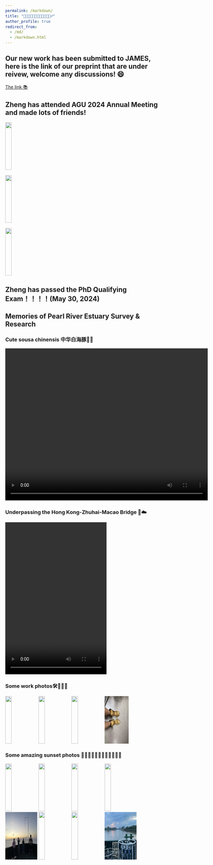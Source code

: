 ```yaml
---
permalink: /markdown/
title: "🐬🌊🐠🚢👨🏽‍🏭👨🏽‍💻🤵🏽‍♂️"
author_profile: true
redirect_from: 
  - /md/
  - /markdown.html
---
```


## Our new work has been submitted to JAMES, here is the link of our preprint that are under reivew, welcome any discussions! 😄

[The link 📚](https://d197for5662m48.cloudfront.net/documents/publicationstatus/245614/preprint_pdf/d8f2290c7d842ed7faee6655769e80de.pdf)

## Zheng has attended AGU 2024 Annual Meeting and made lots of friends!

<p float="left">
  <img src="/images/AGU_1.jpg" width="20%" height = "150" />
</p>

<p float="left">
  <img src="/images/AGU_4.jpg" width="20%" height = "150" />
</p>

<p float="left">
  <img src="/images/AGU_3.jpg" width="20%" height = "150" />
</p>


## Zheng has passed the PhD Qualifying Exam！！！！(May 30, 2024) 

## Memories of Pearl River Estuary Survey & Research

### Cute sousa chinensis 中华白海豚🐬😆

<video width="640" height="480" controls>
  <source src="/files/dolphin.mov" type="video/quicktime">
  Your browser does not support the video tag.
</video>

### Underpassing the Hong Kong-Zhuhai-Macao Bridge 🌉☁️

<video width="320" height="480" controls>
  <source src="/files/264_1696230551.mp4" type="video/quicktime">
  Your browser does not support the video tag.
</video>


### Some work photos🛠️👨🏽‍🔧

<p float="left">
  <img src="/images/2511696228699_.pic_hd.jpg" width="20%" height = "150" />
  <img src="/images/2561696229350_.pic_hd.jpg" width="20%"  height = "150" />
  <img src="/images/2531696228703_.pic_hd.jpg" width="20%"  height = "150" />
  <img src="/images/2541696228778_.pic.jpg" width="15%"  height = "150" />
</p>



### Some amazing sunset photos 🌅🫰👨🏻‍🎓👨🏽‍🎓👨🏿‍🎓🤘

<p float="left">
  <img src="/images/we.jpg" width="20%" height = "150" />
  <img src="/images/we2.jpg" width="20%"  height = "150" />
  <img src="/images/sunset.jpg" width="20%"  height = "150" />
  <img src="/images/oil.jpg" width="20%"  height = "150" />
  <img src="/images/they.jpg" width="20%"  height = "150" />
  <img src="/images/shadow.jpg" width="20%"  height = "150" />
  <img src="/images/amazing_sunset.jpg" width="20%"  height = "150" />
  <img src="/images/CTD.jpg" width="20%"  height = "150" />
</p>
